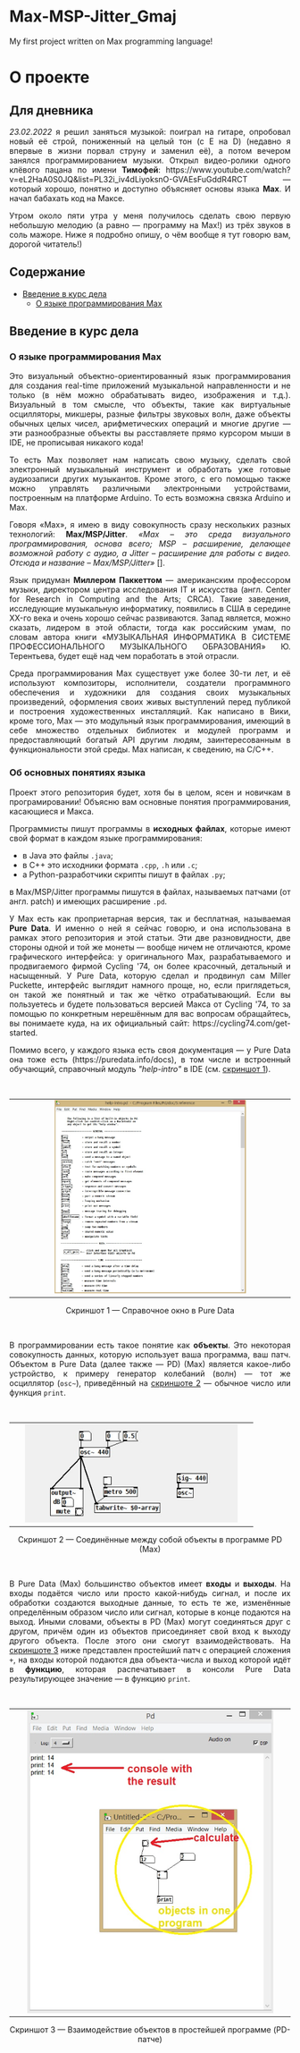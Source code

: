 # Max-MSP-Jitter_Gmaj
 My first project written on Max programming language!

<h1>О проекте</h1>
<h2>Для дневника</h2>
<p align="justify"><i>23.02.2022</i> я решил заняться музыкой: поиграл на гитаре, опробовал новый её строй, пониженный на целый тон (с E на D) (недавно я впервые в жизни порвал струну и заменил её), а потом вечером занялся программированием музыки. Открыл видео-ролики одного клёвого пацана по имени <b>Тимофей</b>: https://www.youtube.com/watch?v=eL2HaA0S0JQ&list=PL32i_iv4dLiyoksnO-GVAEsFuGddR4RCT — который хорошо, понятно и доступно объясняет основы языка <b>Max</b>. И начал бабахать код на Максе.</p>

<p align="justify">Утром около пяти утра у меня получилось сделать свою первую небольшую мелодию (а равно — программу на Max!) из трёх звуков в соль мажоре. Ниже я подробно опишу, о чём вообще я тут говорю вам, дорогой читатель!)</p>

<h2>Содержание</h2>
<p align="justify">
<ul>
 <li><a href="#theory">Введение в курс дела</a>
  <ul>
   <li><a href="#max">О языке программирования Max</a></li>
  </ul>
 </li>
</ul>
</p>

<h2 name="theory">Введение в курс дела</h2>
<h3 name="max">О языке программирования Max</h3>
<p align="justify">Это визуальный объектно-ориентированный язык программирования для создания real-time приложений музыкальной направленности и не только (в нём можно обрабатывать видео, изображения и т.д.). Визуальный в том смысле, что объекты, такие как виртуальные осцилляторы, микшеры, разные фильтры звуковых волн, даже объекты обычных целых чисел, арифметических операций и многие другие — эти разнообразные объекты вы расставляете прямо курсором мыши в IDE, не прописывая никакого кода!</p>

<p align="justify">То есть Max позволяет нам написать свою музыку, сделать свой электронный музыкальный инструмент и обработать уже готовые аудиозаписи других музыкантов. Кроме этого, с его помощью также можно управлять различными электронными устройствами, построенным на платформе Arduino. То есть возможна связка Arduino и Max.</p>

<p align="justify">Говоря «Max», я имею в виду совокупность сразу нескольких разных технологий: <b>Max/MSP/Jitter</b>. <i>«Max – это среда визуального программирования, основа всего; MSP – расширение, делающее возможной работу с аудио, а Jitter – расширение для работы с видео. Отсюда и название – Max/MSP/Jitter»</i> [].</p>

<p align="justify">Язык придуман <b>Миллером Паккеттом</b> — американским профессором музыки, директором центра исследования IT и искусства (англ. Center for Research in Computing and the Arts; CRCA). Такие заведения, исследующие музыкальную информатику, появились в США в середине XX-го века и очень хорошо сейчас развиваются. Запад является, можно сказать, лидером в этой области, тогда как российским умам, по словам автора книги «МУЗЫКАЛЬНАЯ ИНФОРМАТИКА В СИСТЕМЕ ПРОФЕССИОНАЛЬНОГО МУЗЫКАЛЬНОГО ОБРАЗОВАНИЯ» Ю. Терентьева, будет ещё над чем поработать в этой отрасли.</p>

<p align="justify">Среда программирования Max существует уже более 30-ти лет, и её используют композиторы, исполнители, создатели программного обеспечения и художники для создания своих музыкальных произведений, оформления своих живых выступлений перед публикой и построения художественных инсталляций. Как написано в Вики, кроме того, Max — это модульный язык программирования, имеющий в себе множество отдельных библиотек и модулей программ и предоставляющий богатый API другим людям, заинтересованным в функциональности этой среды. Max написан, к сведению, на C/C++.</p>

<h3 name="">Об основных понятиях языка</h3>
<p align="justify">Проект этого репозитория будет, хотя бы в целом, ясен и новичкам в програмировании! Объясню вам основные понятия программирования, касающиеся и Макса.</p>
<p align="justify">Программисты пишут программы в <b>исходных файлах</b>, которые имеют свой формат в каждом языке программирования:
<ul>
 <li>в Java это файлы <code>.java</code>;</li>
 <li>в C++ это исходники формата <code>.cpp</code>, <code>.h</code> или <code>.c</code>;</li>
 <li>а Python-разработчики скрипты пишут в файлах <code>.py</code>;</li>
</ul>
в Max/MSP/Jitter программы пишутся в файлах, называемых патчами (от англ. patch) и имеющих расширение <code>.pd</code>.
</p>

<p align="justify">У Max есть как проприетарная версия, так и бесплатная, называемая <b>Pure Data</b>. И именно о ней я сейчас говорю, и она использована в рамках этого репозитория и этой статьи. Эти две разновидности, две стороны одной и той же монеты — вообще ничем не отличаются, кроме графического интерфейса: у оригинального Max, разрабатываемого и продвигаемого фирмой Cycling '74, он более красочный, детальный и насыщенный. У Pure Data, которую сделал и продвинул сам Miller Puckette, интерфейс выглядит намного проще, но, если приглядеться, он такой же понятный и так же чётко отрабатывающий. Если вы пользуетесь и будете пользоваться версией Макса от Cycling '74, то за помощью по конкретным нерешённым для вас вопросам обращайтесь, вы понимаете куда, на их официальный сайт: https://cycling74.com/get-started.</p>

<p align="justify">Помимо всего, у каждого языка есть своя документация — у Pure Data она тоже есть (https://puredata.info/docs), в том числе и встроенный обучающий, справочный модуль <i>"help-intro"</i> в IDE (см. <a href="#screen1">скриншот 1</a>).</p>

<p align="center"><br><table align="center"><tr><td align="center" ><img  width="70%" height="70%" title="Окно справки в Pure Data" src="img/help module.jpg" alt="Общий вид справочного Windows-модуля Pure Data"></img></td></tr></table><p name="screen1" align="center">Скриншот 1 — Справочное окно в Pure Data</p><br></p>

<p align="justify">В программировании есть такое понятие как <b>объекты</b>. Это некоторая совокупность данных, которую использует ваша программа, ваш патч. Объектом в Pure Data (далее также — PD) (Max) является какое-либо устройство, к примеру генератор колебаний (волн) — тот же осциллятор (<code>osc~</code>), приведённый на <a href="#screen2">скриншоте 2</a> — обычное число или функция <code>print</code>.</p>

<p align="center"><br><table align="center"><tr><td align="center" ><img  width="90%" height="90%" title="Пример PD (Max) программы с взаимодействующими друг с другом объектами" src="img/objects.jpg" alt="Пример PD (Max) программы с взаимодействующими друг с другом объектами"></img></td></tr></table><p align="center" name="screen2">Скриншот 2 — Соединённые между собой объекты в программе PD (Max)</p><br></p>

<p align="justify">В Pure Data (Max) большинство объектов имеет <b>входы</b> и <b>выходы</b>. На входы подаётся число или просто какой-нибудь сигнал, и после их обработки создаются выходные данные, то есть те же, изменённые определённым образом число или сигнал, которые в конце подаются на выход. Иными словами, объекты в PD (Max) могут соединяться друг с другом, причём один из объектов присоединяет свой вход к выходу другого объекта. После этого они смогут взаимодействовать. На <a href="#screen3">скриншоте 3</a> ниже представлен простейший патч с операцией сложения <code>+</code>, на входы которой подаются два объекта-числа и выход которой идёт в <b>функцию</b>, которая распечатывает в консоли Pure Data результирующее значение — в функцию <code>print</code>.</p>

<p align="center"><br><table align="center"><tr><td align="center" ><img  width="90%" height="90%" title="Взаимодействие объектов в простейшей программе (патче)" src="img/example.jpg" alt="Взаимодействие объектов в простейшей программе (патче)"></img></td></tr></table><p align="center" name="screen3">Скриншот 3 — Взаимодействие объектов в простейшей программе (PD-патче)</p><br></p>
